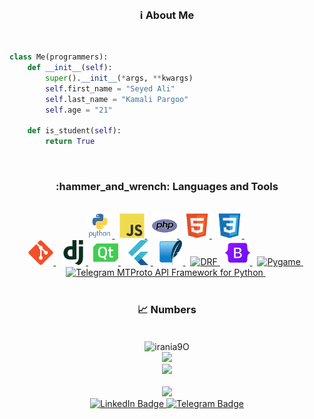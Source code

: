 
<br/>
<h3 align="center">ℹ️ About Me</h3>
<br/>

```python
class Me(programmers):
    def __init__(self):
        super().__init__(*args, **kwargs)
        self.first_name = "Seyed Ali"
        self.last_name = "Kamali Pargoo"
        self.age = "21"
       
    def is_student(self):
        return True
```

<div align="center">
    <br/>
    <h3>:hammer_and_wrench: Languages and Tools</h3>
    <br/>
    <a href="https://www.python.org/" target="_blank" rel="noreferrer">
        <img src="https://github.com/devicons/devicon/blob/master/icons/python/python-original-wordmark.svg" title="Python" alt="Python" width="40" height="40"/>
    </a>&nbsp;
    <a href="https://www.javascript.com/" target="_blank" rel="noreferrer">
        <img src="https://github.com/devicons/devicon/blob/master/icons/javascript/javascript-original.svg" title="JavaScript" alt="JavaScript" width="40" height="40"/>
    </a>&nbsp;
    <!--- 
    <a href="https://docs.microsoft.com/en-us/dotnet/csharp/" target="_blank" rel="noreferrer">
        <img src="https://github.com/devicons/devicon/blob/master/icons/csharp/csharp-original.svg" title="Csharp" alt="Csharp" width="40" height="40"/>
    </a>&nbsp;
    -->
    <a href="https://www.php.net/" target="_blank" rel="noreferrer">
        <img src="https://github.com/devicons/devicon/blob/master/icons/php/php-original.svg" title="Php" alt="Php" width="40" height="40"/>
    </a>&nbsp;
    <a href="https://developer.mozilla.org/en-US/docs/Glossary/HTML5" target="_blank" rel="noreferrer">
        <img src="https://github.com/devicons/devicon/blob/master/icons/html5/html5-original.svg" title="Html5" alt="Html5" width="40" height="40"/>
    </a>&nbsp;
    <a href="https://developer.mozilla.org/en-US/docs/Web/CSS" target="_blank" rel="noreferrer">
        <img src="https://github.com/devicons/devicon/blob/master/icons/css3/css3-original.svg" title="Css" alt="Css" width="40" height="40"/>
    </a>&nbsp;
  <br>
    <a href="https://git-scm.com/" target="_blank" rel="noreferrer">
        <img src="https://github.com/devicons/devicon/blob/master/icons/git/git-original.svg" title="Git" alt="Git" width="40" height="40"/>
    </a>&nbsp;
    <a href="https://www.djangoproject.com/" target="_blank" rel="noreferrer">
        <img src="https://github.com/devicons/devicon/blob/master/icons/django/django-plain.svg" title="Django" alt="Django" width="40" height="40"/>
    </a>&nbsp;
    <a href="https://www.qt.io/" target="_blank" rel="noreferrer">
        <img src="https://github.com/devicons/devicon/blob/master/icons/qt/qt-original.svg" title="Qt" alt="Qt" width="40" height="40"/>
    </a>&nbsp;
    <a href="https://flutter.dev/" target="_blank" rel="noreferrer">
        <img src="https://raw.githubusercontent.com/devicons/devicon/master/icons/flutter/flutter-original.svg" title="Flutter" alt="Flutter" width="40" height="40"/>
    </a>&nbsp;
    <a href="https://www.sqlite.org/" target="_blank" rel="noreferrer">
        <img src="https://github.com/devicons/devicon/blob/master/icons/sqlite/sqlite-original.svg" title="SQL lite" alt="SQL lite" width="40" height="40"/>
    </a>&nbsp;
    <a href="https://www.django-rest-framework.org/" target="_blank" rel="noreferrer">
        <img src="https://www.django-rest-framework.org/img/logo.png" title="DRF" alt="DRF" width="80" height="40"/>
    </a>&nbsp;
    <a href="https://getbootstrap.com/" target="_blank" rel="noreferrer">
        <img src="https://github.com/devicons/devicon/blob/master/icons/bootstrap/bootstrap-original.svg" title="BootStrap" alt="BootStrap" width="40" height="40"/>
    </a>&nbsp;
    <a href="https://pygame.org/" target="_blank" rel="noreferrer">
        <img src="https://www.pygame.org/images/logo_lofi.png" title="Pygame" alt="Pygame" width="40" height="40"/>
    </a>&nbsp;
    <a href="https://docs.pyrogram.org/" target="_blank" rel="noreferrer">
        <img src="https://camo.githubusercontent.com/23bd8586f8d0549172b03886618d5337c7c3f655220d81d35ce837b62639419d/68747470733a2f2f646f63732e7079726f6772616d2e6f72672f5f7374617469632f7079726f6772616d2e706e67" title="Telegram MTProto API Framework for Python" alt="Telegram MTProto API Framework for Python" width="40" height="40"/>
    </a>&nbsp;

</div>

<div align="center">
   <br/>
   <h3>📈 Numbers</h3>
   <br/>
   <img
      align="center"
      src="https://github-readme-stats.vercel.app/api?username=irania9O&count_private=false&include_all_commits=true&show_icons=true&hide_border=true&bg_color=white&text_color=black&title_color=blue&icon_color=blue"
      alt="irania9O"
      />
      <br/>
   <img
      src="http://github-readme-streak-stats.herokuapp.com?user=irania9O&theme=light&hide_border=true&background=white&ring=50A6FF&fire=FF9022&currStreakLabel=black"
      />
      <br/>
   <img
      src="https://github-readme-stats.vercel.app/api/top-langs/?username=irania9O&langs_count=6&hide=javascript,css,scss,less,html,ruby&layout=compact&hide_border=true&bg_color=white&text_color=black&title_color=blue&icon_color=blue&card_width=445"
      />

</div>
<br/>
<div id="header" align="center">
  <img src="https://media.giphy.com/media/M9gbBd9nbDrOTu1Mqx/giphy.gif" width="100"/>
  <div id="badges">
  <a href="https://www.linkedin.com/in/salikamali/">
    <img src="https://img.shields.io/badge/LinkedIn-blue?style=for-the-badge&logo=linkedin&logoColor=white" alt="LinkedIn Badge"/>
  </a>
  
  <a href="https://t.me/irania9O">
    <img src="https://img.shields.io/badge/Telegram-red?style=for-the-badge&logo=telegram&logoColor=white" alt="Telegram Badge"/>
  </a>
</div>
</div>

